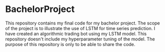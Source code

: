 # BachelorProject
This repository contains my final code for my bachelor project. The scope of the project is to illustrate the use of LSTM for time series prediction. 
I have created an algorithmic trading bot using my LSTM model. This repository doesn't include my hyperparameter tuning of the model.
The purpose of this repository is only to be able to share the code.
